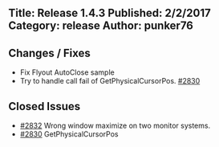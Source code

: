 Title: Release 1.4.3
Published: 2/2/2017
Category: release
Author: punker76
---

## Changes / Fixes

- Fix Flyout AutoClose sample
- Try to handle call fail of GetPhysicalCursorPos. [#2830](https://github.com/MahApps/MahApps.Metro/issues/2830)

## Closed Issues

- [#2832](https://github.com/MahApps/MahApps.Metro/issues/2832) Wrong window maximize on two monitor systems.
- [#2830](https://github.com/MahApps/MahApps.Metro/issues/2830) GetPhysicalCursorPos
